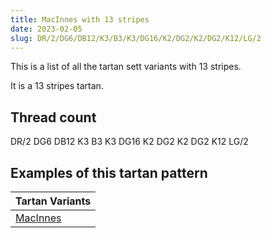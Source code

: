 ```yaml
---
title: MacInnes with 13 stripes
date: 2023-02-05
slug: DR/2/DG6/DB12/K3/B3/K3/DG16/K2/DG2/K2/DG2/K12/LG/2
---
```

This is a list of all the tartan sett variants with 13 stripes.

It is a 13 stripes tartan.


## Thread count
DR/2 DG6 DB12 K3 B3 K3 DG16 K2 DG2 K2 DG2 K12 LG/2

## Examples of this tartan pattern

| Tartan Variants |
|---------------|
| [MacInnes](/variants/dr/2/dg6/db12/k3/b3/k3/dg16/k2/dg2/k2/dg2/k12/lg/2-b4367ae-db000052-dg11450d-draa0000-k000000-lgaaaa00)||
